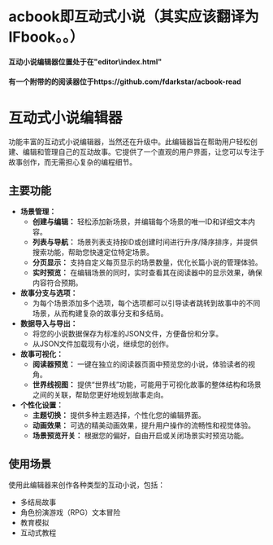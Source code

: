 # acbook即互动式小说（其实应该翻译为IFbook。。）
#### 互动小说编辑器位置处于在"editor\index.html"
#### 有一个附带的的阅读器位于https://github.com/fdarkstar/acbook-read
# 互动式小说编辑器

功能丰富的互动式小说编辑器，当然还在升级中。此编辑器旨在帮助用户轻松创建、编辑和管理自己的互动故事。它提供了一个直观的用户界面，让您可以专注于故事创作，而无需担心复杂的编程细节。

## 主要功能

*   **场景管理：**
    *   **创建与编辑：** 轻松添加新场景，并编辑每个场景的唯一ID和详细文本内容。
    *   **列表与导航：** 场景列表支持按ID或创建时间进行升序/降序排序，并提供搜索功能，帮助您快速定位特定场景。
    *   **分页显示：** 支持自定义每页显示的场景数量，优化长篇小说的管理体验。
    *   **实时预览：** 在编辑场景的同时，实时查看其在阅读器中的显示效果，确保内容符合预期。
*   **故事分支与选项：**
    *   为每个场景添加多个选项，每个选项都可以引导读者跳转到故事中的不同场景，从而构建复杂的故事分支和多结局。
*   **数据导入与导出：**
    *   将您的小说数据保存为标准的JSON文件，方便备份和分享。
    *   从JSON文件加载现有小说，继续您的创作。
*   **故事可视化：**
    *   **阅读器预览：** 一键在独立的阅读器页面中预览您的小说，体验读者的视角。
    *   **世界线视图：** 提供“世界线”功能，可能用于可视化故事的整体结构和场景之间的关联，帮助您更好地规划故事走向。
*   **个性化设置：**
    *   **主题切换：** 提供多种主题选择，个性化您的编辑界面。
    *   **动画效果：** 可选的精美动画效果，提升用户操作的流畅性和视觉体验。
    *   **场景预览开关：** 根据您的偏好，自由开启或关闭场景实时预览功能。

## 使用场景

使用此编辑器来创作各种类型的互动小说，包括：
*   多结局故事
*   角色扮演游戏（RPG）文本冒险
*   教育模拟
*   互动式教程

